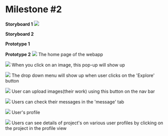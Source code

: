 # Milestone #2

__Storyboard 1__
![](/cogs121/m2_images/storyboard.jpg)

__Storyboard 2__

__Prototype 1__

__Prototype 2__
 ![](/cogs121/m2_images/home.jpg)
 The home page of the webapp

 ![](/cogs121/m2_images/picview.jpg)
 When you click on an image, this pop-up will show up

 ![](/cogs121/m2_images/explore.jpg)
 The drop down menu will show up when user clicks on the 'Explore' button

 ![](/cogs121/m2_images/upload.jpg)
 User can upload images(their work) using this button on the nav bar

 ![](/cogs121/m2_images/messages.jpg)
 Users can check their messages in the 'message' tab

 ![](/cogs121/m2_images/profile.jpg)
 User's profile

 ![](/cogs121/m2_images/project1.jpg)
 Users can see details of project's on various user profiles by clicking on the project in the profile view
